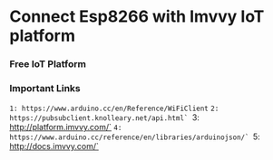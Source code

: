 # Connect Esp8266 with Imvvy IoT platform 
### Free IoT Platform




### Important Links
`1: https://www.arduino.cc/en/Reference/WiFiClient`
```2: https://pubsubclient.knolleary.net/api.html`
```3: http://platform.imvvy.com/`
```4: https://www.arduino.cc/reference/en/libraries/arduinojson/`
```5: http://docs.imvvy.com/`

